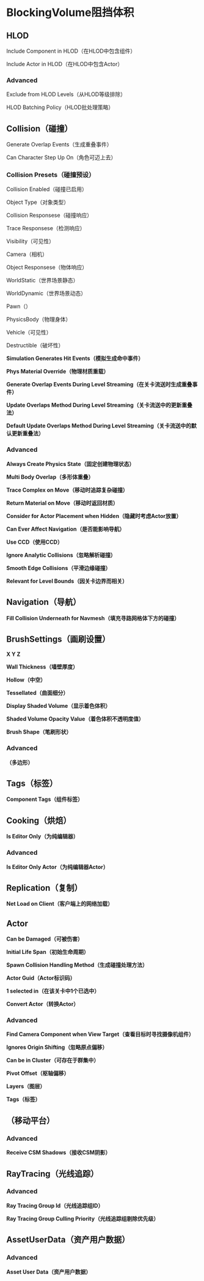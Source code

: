 # BlockingVolume阻挡体积
## <b>HLOD</b>
Include Component in HLOD（在HLOD中包含组件）
> 

Include Actor in HLOD（在HLOD中包含Actor）
> 

### Advanced
Exclude from HLOD Levels（从HLOD等级排除）
> 

HLOD Batching Policy（HLOD批处理策略）
> 

## <b>Collision（碰撞）</b>
Generate Overlap Events（生成重叠事件）
> 

Can Character Step Up On（角色可迈上去）
> 

### Collision Presets（碰撞预设）
Collision Enabled（碰撞已启用）
> 

Object Type（对象类型）
> 

Collision Responsese（碰撞响应）
> 

Trace Responsese（检测响应）
> 

Visibility（可见性）
> 

Camera（相机）
> 

Object Responsese（物体响应）
> 

WorldStatic（世界场景静态）
> 

WorldDynamic（世界场景动态）
> 

Pawn（）
> 

PhysicsBody（物理身体）
> 

Vehicle（可见性）
> 

Destructible（破坏性）
> 

<b>Simulation Generates Hit Events（模拟生成命中事件）<b>
> 

Phys Material Override（物理材质重载）
> 

Generate Overlap Events During Level Streaming（在关卡流送时生成重叠事件）
> 

Update Overlaps Method During Level Streaming（关卡流送中的更新重叠法）
> 

Default Update Overlaps Method During Level Streaming（关卡流送中的默认更新重叠法）
> 

### Advanced
Always Create Physics State（固定创建物理状态）
> 

Multi Body Overlap（多形体重叠）
> 

Trace Complex on Move（移动时追踪复杂碰撞）
> 

Return Material on Move（移动时返回材质）
> 

Consider for Actor Placement when Hidden（隐藏时考虑Actor放置）
> 

Can Ever Affect Navigation（是否能影响导航）
> 

Use CCD（使用CCD）
> 

Ignore Analytic Collisions（忽略解析碰撞）
> 

Smooth Edge Collisions（平滑边缘碰撞）
> 

Relevant for Level Bounds（因关卡边界而相关）
> 

## <b>Navigation（导航）</b>
Fill Collision Underneath for Navmesh（填充寻路网格体下方的碰撞）
> 

## <b>BrushSettings（画刷设置）</b>
X Y Z
> 

Wall Thickness（墙壁厚度）
> 

Hollow（中空）
> 

Tessellated（曲面细分）
> 

Display Shaded Volume（显示着色体积）
> 

Shaded Volume Opacity Value（着色体积不透明度值）
> 

Brush Shape（笔刷形状）
> 

### Advanced
（多边形）
> 

## <b>Tags（标签）</b>
Component Tags（组件标签）
> 

## <b>Cooking（烘焙）</b>
Is Editor Only（为纯编辑器）
> 

### Advanced
Is Editor Only Actor（为纯编辑器Actor）
> 


## <b>Replication（复制）</b>
Net Load on Client（客户端上的网络加载）
> 

## <b>Actor</b>
Can be Damaged（可被伤害）
> 

Initial Life Span（初始生命周期）
> 

Spawn Collision Handling Method（生成碰撞处理方法）
> 

Actor Guid（Actor标识码）
> 

1 selected in（在该关卡中1个已选中）
> 

Convert Actor（转换Actor）
> 

### Advanced
Find Camera Component when View Target（查看目标时寻找摄像机组件）
> 

Ignores Origin Shifting（忽略原点偏移）
> 

Can be in Cluster（可存在于群集中）
> 

Pivot Offset（枢轴偏移）
> 

Layers（图层）
> 

Tags（标签）
> 

## <b>（移动平台）</b>
### Advanced
Receive CSM Shadows（接收CSM阴影）
> 

## <b>RayTracing（光线追踪）</b>
### Advanced
Ray Tracing Group Id（光线追踪组ID）
> 

Ray Tracing Group Culling Priority（光线追踪组剔除优先级）
> 

## <b>AssetUserData（资产用户数据）</b>
### Advanced
Asset User Data（资产用户数据）
> 